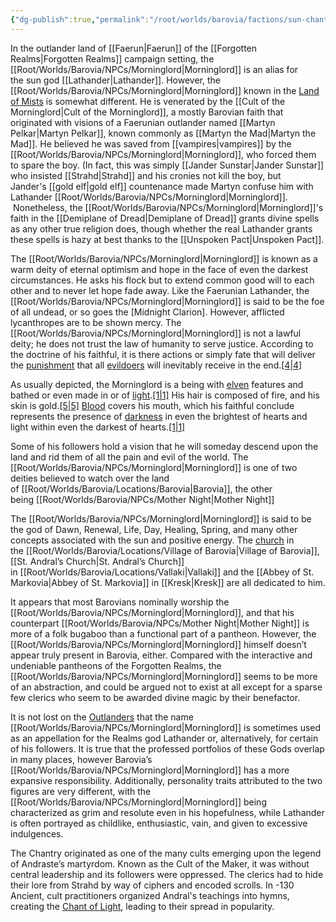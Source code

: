 ```yaml
---
{"dg-publish":true,"permalink":"/root/worlds/barovia/factions/sun-chantry/","tags":["Kathor","Barovia"]}
---
```


In the outlander land of [[Faerun\|Faerun]] of the [[Forgotten Realms\|Forgotten Realms]] campaign setting, the [[Root/Worlds/Barovia/NPCs/Morninglord\|Morninglord]] is an alias for the sun god [[Lathander\|Lathander]]. However, the [[Root/Worlds/Barovia/NPCs/Morninglord\|Morninglord]] known in the [Land of Mists](https://www.fraternityofshadows.com/wiki/Land_of_Mists "Land of Mists") is somewhat different. He is venerated by the [[Cult of the Morninglord\|Cult of the Morninglord]], a mostly Barovian faith that originated with visions of a Faerunian outlander named [[Martyn Pelkar\|Martyn Pelkar]], known commonly as [[Martyn the Mad\|Martyn the Mad]]. He believed he was saved from [[vampires\|vampires]] by the [[Root/Worlds/Barovia/NPCs/Morninglord\|Morninglord]], who forced them to spare the boy. (In fact, this was simply [[Jander Sunstar\|Jander Sunstar]] who insisted [[Strahd\|Strahd]] and his cronies not kill the boy, but Jander's [[gold elf\|gold elf]] countenance made Martyn confuse him with Lathander [[Root/Worlds/Barovia/NPCs/Morninglord\|Morninglord]].  Nonetheless, the [[Root/Worlds/Barovia/NPCs/Morninglord\|Morninglord]]'s faith in the [[Demiplane of Dread\|Demiplane of Dread]] grants divine spells as any other true religion does, though whether the real Lathander grants these spells is hazy at best thanks to the [[Unspoken Pact\|Unspoken Pact]].

The [[Root/Worlds/Barovia/NPCs/Morninglord\|Morninglord]] is known as a warm deity of eternal optimism and hope in the face of even the darkest circumstances. He asks his flock but to extend common good will to each other and to never let hope fade away. Like the Faerunian Lathander, the [[Root/Worlds/Barovia/NPCs/Morninglord\|Morninglord]] is said to be the foe of all undead, or so goes the [Midnight Clarion]. However, afflicted lycanthropes are to be shown mercy. The [[Root/Worlds/Barovia/NPCs/Morninglord\|Morninglord]] is not a lawful deity; he does not trust the law of humanity to serve justice. According to the doctrine of his faithful, it is there actions or simply fate that will deliver the [punishment](https://www.fraternityofshadows.com/wiki/Punishment "Punishment") that all [evildoers](https://www.fraternityofshadows.com/w/index.php?title=Evildoer&action=edit&redlink=1 "Evildoer (page does not exist)") will inevitably receive in the end.[[4\|4]](https://www.fraternityofshadows.com/wiki/The_Morninglord#cite_note-Gazetteer_I_p._25-4)

  
As usually depicted, the Morninglord is a being with [elven](https://www.fraternityofshadows.com/wiki/Elven "Elven") features and bathed or even made in or of [light](https://www.fraternityofshadows.com/wiki/Light "Light").[[1\|1]](https://www.fraternityofshadows.com/wiki/The_Morninglord#cite_note-Gazetteer_I_p._24-1) His hair is composed of fire, and his skin is gold.[[5\|5]](https://www.fraternityofshadows.com/wiki/The_Morninglord#cite_note-Domains_of_Dread_p._59-5) [Blood](https://www.fraternityofshadows.com/wiki/Blood "Blood") covers his mouth, which his faithful conclude represents the presence of [darkness](https://www.fraternityofshadows.com/w/index.php?title=Darkness&action=edit&redlink=1 "Darkness (page does not exist)") in even the brightest of hearts and light within even the darkest of hearts.[[1\|1]](https://www.fraternityofshadows.com/wiki/The_Morninglord#cite_note-Gazetteer_I_p._24-1)

Some of his followers hold a vision that he will someday descend upon the land and rid them of all the pain and evil of the world.
The [[Root/Worlds/Barovia/NPCs/Morninglord\|Morninglord]] is one of two deities believed to watch over the land of [[Root/Worlds/Barovia/Locations/Barovia\|Barovia]], the other being [[Root/Worlds/Barovia/NPCs/Mother Night\|Mother Night]]

The [[Root/Worlds/Barovia/NPCs/Morninglord\|Morninglord]] is said to be the god of Dawn, Renewal, Life, Day, Healing, Spring, and many other concepts associated with the sun and positive energy. The [church](https://fifthcolumnscurseofstrahd.obsidianportal.com/wikis/church) in the [[Root/Worlds/Barovia/Locations/Village of Barovia\|Village of Barovia]], [[St. Andral’s Church\|St. Andral’s Church]] in [[Root/Worlds/Barovia/Locations/Vallaki\|Vallaki]] and the [[Abbey of St. Markovia\|Abbey of St. Markovia]] in [[Kresk\|Kresk]] are all dedicated to him. 

It appears that most Barovians nominally worship the [[Root/Worlds/Barovia/NPCs/Morninglord\|Morninglord]], and that his counterpart [[Root/Worlds/Barovia/NPCs/Mother Night\|Mother Night]] is more of a folk bugaboo than a functional part of a pantheon. However, the [[Root/Worlds/Barovia/NPCs/Morninglord\|Morninglord]] himself doesn’t appear truly present in Barovia, either. Compared with the interactive and undeniable pantheons of the Forgotten Realms, the [[Root/Worlds/Barovia/NPCs/Morninglord\|Morninglord]] seems to be more of an abstraction, and could be argued not to exist at all except for a sparse few clerics who seem to be awarded divine magic by their benefactor.

It is not lost on the [Outlanders](https://fifthcolumnscurseofstrahd.obsidianportal.com/wikis/outlanders) that the name [[Root/Worlds/Barovia/NPCs/Morninglord\|Morninglord]] is sometimes used as an appellation for the Realms god Lathander or, alternatively, for certain of his followers. It is true that the professed portfolios of these Gods overlap in many places, however Barovia’s [[Root/Worlds/Barovia/NPCs/Morninglord\|Morninglord]] has a more expansive responsibility. Additionally, personality traits attributed to the two figures are very different, with the [[Root/Worlds/Barovia/NPCs/Morninglord\|Morninglord]] being characterized as grim and resolute even in his hopefulness, while Lathander is often portrayed as childlike, enthusiastic, vain, and given to excessive indulgences.

The Chantry originated as one of the many cults emerging upon the legend of Andraste’s martyrdom. Known as the Cult of the Maker, it was without central leadership and its followers were oppressed. The clerics had to hide their lore from Strahd by way of ciphers and encoded scrolls. In -130 Ancient, cult practitioners organized Andral's teachings into hymns, creating the [Chant of Light](https://dragonage.fandom.com/wiki/Chant_of_Light "Chant of Light"), leading to their spread in popularity. 